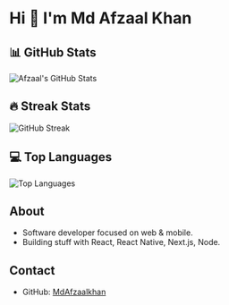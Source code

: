 # Hi 👋 I'm Md Afzaal Khan

## 📊 GitHub Stats
![Afzaal's GitHub Stats](https://github-readme-stats-mdafzaalkhan.vercel.app/api?username=MdAfzaalkhan&show_icons=true&theme=radical&count_private=true)

## 🔥 Streak Stats
![GitHub Streak](https://streak-stats.demolab.com?user=MdAfzaalkhan&theme=radical&hide_border=true)

## 💻 Top Languages
![Top Languages](https://github-readme-stats-mdafzaalkhan.vercel.app/api/top-langs/?username=MdAfzaalkhan&layout=compact&theme=radical&count_private=true)


## About
- Software developer focused on web & mobile.
- Building stuff with React, React Native, Next.js, Node.

## Contact
- GitHub: [MdAfzaalkhan](https://github.com/MdAfzaalkhan)

